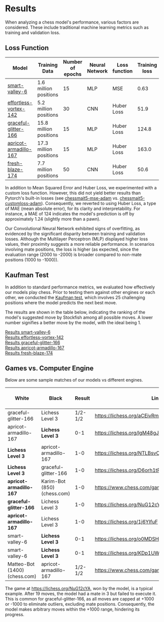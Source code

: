 # Results

When analyzing a chess model's performance, various factors are considered. These include traditional machine learning
metrics such as training and validation loss.

## Loss Function

| Model                                                                       | Training Data          | Number of epochs | Neural Network | Loss function | Training loss | Validation loss | Comment                  |
|-----------------------------------------------------------------------------|------------------------|------------------|----------------|---------------|---------------|-----------------|--------------------------|
| [smart-valley-6](https://wandb.ai/chessmait/chessmait/runs/nsr3fgu3)        | 1.6 million positions  | 15               | MLP            | MSE           | 0.63          | 0.22            |                          |
| [effortless-vortex-142](https://wandb.ai/chessmait/chessmait/runs/ncf2q0rz) | 5.2 million positions  | 30               | CNN            | Huber Loss    | 51.9          | 95.6            |                          |
| [graceful-glitter-166](https://wandb.ai/chessmait/chessmait/runs/jle1wzp7)  | 15.8 million positions | 15               | MLP            | Huber Loss    | 124.8         | 127.0           |                          |
| [apricot-armadillo-167](https://wandb.ai/chessmait/chessmait/runs/z5ras9pj) | 17.3 million positions | 15               | MLP            | Huber Loss    | 163.0         | 162.3           | Contained mate positions |
| [fresh-blaze-174](https://wandb.ai/chessmait/chessmait/runs/m70b0o0m)       | 7.7 million positions  | 50               | CNN            | Huber Loss    | 50.6          | 122.2           | Contained mate positions |

In addition to Mean Squared Error and Huber Loss, we experimented with a custom loss function. However, this did not
yield better results than Pytorch's built-in losses
(see [chessmait5-mse-adam](https://wandb.ai/chessmait/chessmait/runs/7wkgtgig)
vs. [chessmait5-customloss-adam](https://wandb.ai/chessmait/chessmait/runs/l3ddtxyp)).
Consequently, we reverted to using Huber Loss, a type of MAE (mean absolute error), for its clarity and
interpretability. For instance, a MAE of 124 indicates the model's prediction is off by approximately 1.24 (slightly
more than a pawn).

Our Convolutional Neural Network exhibited signs of overfitting, as evidenced by the significant disparity between
training and validation losses. Although the Multilayer Perceptron (MLP) displayed higher loss values, their proximity
suggests a more reliable performance. In scenarios involving mate positions, the loss is higher (as expected, since the
evaluation range (2000 to -2000) is broader compared to non-mate positions (1000 to -1000)).

## Kaufman Test

In addition to standard performance metrics, we evaluated how effectively our models play chess. Prior to testing them
against other engines or each other, we conducted the [Kaufman test](https://www.chessprogramming.org/Kaufman_Test),
which involves 25 challenging positions where the model predicts the next best move.

The results are shown in the table below, indicating the ranking of the model's suggested move by Stockfish among all
possible moves. A lower number signifies a better move by the model, with the ideal being 1.

[Results smart-valley-6](../../documentation/kaufman-results/smart-valley-6.txt)  
[Results effortless-vortex-142](../../documentation/kaufman-results/effortless-vortex-142.txt)  
[Results graceful-glitter-166](../../documentation/kaufman-results/graceful-glitter-166.txt)  
[Results apricot-armadillo-167](../../documentation/kaufman-results/apricot-armadillo-167.txt)  
[Results fresh-blaze-174](../../documentation/kaufman-results/fresh-blaze-174.txt)

## Games vs. Computer Engine

Below are some sample matches of our models vs different engines.

| White                         | Black                       | Result  | Link                                          | Model Accurary | Model centipawn loss |
|-------------------------------|-----------------------------|---------|-----------------------------------------------|----------------|----------------------|
| graceful-glitter-166          | Lichess Level 3             | 1/2-1/2 | https://lichess.org/aCEivRm7                  | 77%            | 85                   |
| apricot-armadillo-167         | **Lichess Level 3**         | 0-1     | https://lichess.org/lgM48gJu                  | 60%            | 70                   |
| **Lichess Level 3**           | apricot-armadillo-167       | 1-0     | https://lichess.org/NTLBsvC9                  | 59%            | 120                  |
| **Lichess Level 3**           | graceful-glitter-166        | 1-0     | https://lichess.org/D6orh1tF                  | 56%            | 144                  |
| **apricot-armadillo-167**     | Karim-Bot (850) (chess.com) | 1-0     | https://www.chess.com/game/computer/104024995 | 77%            | n/a                  |
| **graceful-glitter-166**      | Lichess Level 3             | 1-0     | https://lichess.org/NuG12cYA                  | 96%            | 19                   |
| **apricot-armadillo-167**     | Lichess Level 3             | 1-0     | https://lichess.org/1j6YIfuF                  | 98%            | 10                   |
| smart-valley-6                | **Lichess Level 3**         | 0-1     | https://lichess.org/o0MDSHHy                  | 44%            | 234                  |
| smart-valley-6                | **Lichess Level 3**         | 0-1     | https://lichess.org/KDp1UW47                  | 74%            | 99                   |
| Matteo-Bot (1400) (chess.com) | apricot-armadillo-167       | 1/2-1/2 | https://www.chess.com/game/computer/104190707 | 74%            | n/a                  |

The game at https://lichess.org/NuG12cYA, won by the model, is a typical example. After 19 moves, the model had a mate
in 3 but failed to execute it. This is common for graceful-glitter-166, as all moves are capped at +1000 or -1000 to
eliminate outliers, excluding mate positions. Consequently, the model makes arbitrary moves within the +1000 range,
hindering its progress.